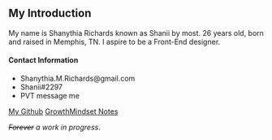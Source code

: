 
 <h2> My Introduction </h2>
  
  My name is Shanythia Richards known as Shanii by most. 26 years old, born and raised in Memphis, TN. I aspire to be a Front-End designer.
  
  <h4> Contact Information </h4>
  
  <ul>
    <li> Shanythia.M.Richards@gmail.com </li>
    <li> Shanii#2297 </li>
    <li> PVT message me </li>
  </ul>
  
  [My Github](https://github.com/ShaniiB)
  [GrowthMindset Notes](/reading-notes/growthmindset)




<i><strike>Forever</strike> a work in progress</i>.
  
   
